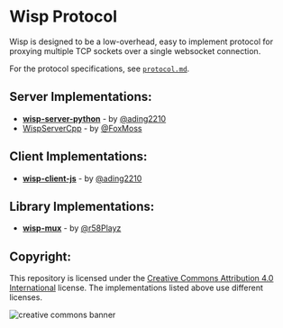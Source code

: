 # Wisp Protocol
Wisp is designed to be a low-overhead, easy to implement protocol for proxying multiple TCP sockets over a single websocket connection.

For the protocol specifications, see [`protocol.md`](https://github.com/MercuryWorkshop/wisp-protocol/blob/main/protocol.md).

## Server Implementations:
- **[wisp-server-python](https://github.com/MercuryWorkshop/wisp-server-python)** - by [@ading2210](https://github.com/ading2210)
- [WispServerCpp](https://github.com/FoxMoss/WispServerCpp) - by [@FoxMoss](https://github.com/FoxMoss)

## Client Implementations:
- **[wisp-client-js](https://github.com/MercuryWorkshop/wisp-client-js)** - by [@ading2210](https://github.com/ading2210)

## Library Implementations:
- **[wisp-mux](https://crates.io/crates/wisp-mux)** - by [@r58Playz](https://github.com/r58Playz)

## Copyright:
This repository is licensed under the [Creative Commons Attribution 4.0 International](https://github.com/MercuryWorkshop/wisp-protocol/blob/main/LICENSE) license. The implementations listed above use different licenses.

![creative commons banner](https://mirrors.creativecommons.org/presskit/buttons/88x31/png/by.png)
